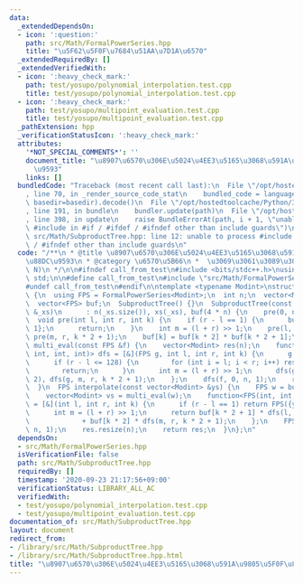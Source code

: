 ```yaml
---
data:
  _extendedDependsOn:
  - icon: ':question:'
    path: src/Math/FormalPowerSeries.hpp
    title: "\u5F62\u5F0F\u7684\u51AA\u7D1A\u6570"
  _extendedRequiredBy: []
  _extendedVerifiedWith:
  - icon: ':heavy_check_mark:'
    path: test/yosupo/polynomial_interpolation.test.cpp
    title: test/yosupo/polynomial_interpolation.test.cpp
  - icon: ':heavy_check_mark:'
    path: test/yosupo/multipoint_evaluation.test.cpp
    title: test/yosupo/multipoint_evaluation.test.cpp
  _pathExtension: hpp
  _verificationStatusIcon: ':heavy_check_mark:'
  attributes:
    '*NOT_SPECIAL_COMMENTS*': ''
    document_title: "\u8907\u6570\u306E\u5024\u4EE3\u5165\u3068\u591A\u9805\u5F0F\u88DC\
      \u9593"
    links: []
  bundledCode: "Traceback (most recent call last):\n  File \"/opt/hostedtoolcache/Python/3.8.5/x64/lib/python3.8/site-packages/onlinejudge_verify/documentation/build.py\"\
    , line 70, in _render_source_code_stat\n    bundled_code = language.bundle(stat.path,\
    \ basedir=basedir).decode()\n  File \"/opt/hostedtoolcache/Python/3.8.5/x64/lib/python3.8/site-packages/onlinejudge_verify/languages/cplusplus.py\"\
    , line 191, in bundle\n    bundler.update(path)\n  File \"/opt/hostedtoolcache/Python/3.8.5/x64/lib/python3.8/site-packages/onlinejudge_verify/languages/cplusplus_bundle.py\"\
    , line 398, in update\n    raise BundleErrorAt(path, i + 1, \"unable to process\
    \ #include in #if / #ifdef / #ifndef other than include guards\")\nonlinejudge_verify.languages.cplusplus_bundle.BundleErrorAt:\
    \ src/Math/SubproductTree.hpp: line 12: unable to process #include in #if / #ifdef\
    \ / #ifndef other than include guards\n"
  code: "/**\n * @title \u8907\u6570\u306E\u5024\u4EE3\u5165\u3068\u591A\u9805\u5F0F\
    \u88DC\u9593\n * @category \u6570\u5B66\n *  \u3069\u3061\u3089\u3082O(N log^2\
    \ N)\n */\n\n#ifndef call_from_test\n#include <bits/stdc++.h>\nusing namespace\
    \ std;\n\n#define call_from_test\n#include \"src/Math/FormalPowerSeries.hpp\"\n\
    #undef call_from_test\n#endif\n\ntemplate <typename Modint>\nstruct SubproductTree\
    \ {\n  using FPS = FormalPowerSeries<Modint>;\n  int n;\n  vector<Modint> xs;\n\
    \  vector<FPS> buf;\n  SubproductTree() {}\n  SubproductTree(const vector<Modint>\
    \ &_xs)\n      : n(_xs.size()), xs(_xs), buf(4 * n) {\n    pre(0, n, 1);\n  }\n\
    \  void pre(int l, int r, int k) {\n    if (r - l == 1) {\n      buf[k] = {-xs[l],\
    \ 1};\n      return;\n    }\n    int m = (l + r) >> 1;\n    pre(l, m, k * 2),\
    \ pre(m, r, k * 2 + 1);\n    buf[k] = buf[k * 2] * buf[k * 2 + 1];\n  }\n  vector<Modint>\
    \ multi_eval(const FPS &f) {\n    vector<Modint> res(n);\n    function<void(FPS,\
    \ int, int, int)> dfs = [&](FPS g, int l, int r, int k) {\n      g %= buf[k];\n\
    \      if (r - l <= 128) {\n        for (int i = l; i < r; i++) res[i] = g.eval(xs[i]);\n\
    \        return;\n      }\n      int m = (l + r) >> 1;\n      dfs(g, l, m, k *\
    \ 2), dfs(g, m, r, k * 2 + 1);\n    };\n    dfs(f, 0, n, 1);\n    return res;\n\
    \  }\n  FPS interpolate(const vector<Modint> &ys) {\n    FPS w = buf[1].diff();\n\
    \    vector<Modint> vs = multi_eval(w);\n    function<FPS(int, int, int)> dfs\
    \ = [&](int l, int r, int k) {\n      if (r - l == 1) return FPS({ys[l] / vs[l]});\n\
    \      int m = (l + r) >> 1;\n      return buf[k * 2 + 1] * dfs(l, m, k * 2)\n\
    \             + buf[k * 2] * dfs(m, r, k * 2 + 1);\n    };\n    FPS res = dfs(0,\
    \ n, 1);\n    res.resize(n);\n    return res;\n  }\n};\n"
  dependsOn:
  - src/Math/FormalPowerSeries.hpp
  isVerificationFile: false
  path: src/Math/SubproductTree.hpp
  requiredBy: []
  timestamp: '2020-09-23 21:17:56+09:00'
  verificationStatus: LIBRARY_ALL_AC
  verifiedWith:
  - test/yosupo/polynomial_interpolation.test.cpp
  - test/yosupo/multipoint_evaluation.test.cpp
documentation_of: src/Math/SubproductTree.hpp
layout: document
redirect_from:
- /library/src/Math/SubproductTree.hpp
- /library/src/Math/SubproductTree.hpp.html
title: "\u8907\u6570\u306E\u5024\u4EE3\u5165\u3068\u591A\u9805\u5F0F\u88DC\u9593"
---
```


